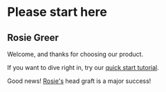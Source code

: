 # Please start here

## Rosie Greer

Welcome, and thanks for choosing our product.

If you want to dive right in, try our [quick start tutorial](./). 

Good news! [Rosie's](./start.html#rosie-greer)
head graft is a major success!
